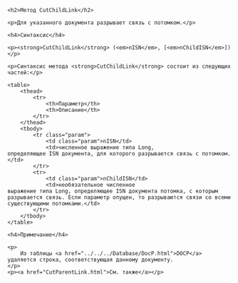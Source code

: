 ﻿<html>
<head>
    <title>CutChildLink</title>
    <link rel="stylesheet" href="../../../../common.css" />
</head>
<body>

    <h2>Метод CutChildLink</h2>

    <p>Для указанного документа разрывает связь с потомком.</p>

    <h4>Синтаксис</h4>

    <p><strong>CutChildLink</strong> (<em>nISN</em>, [<em>nChildISN</em>])</p>

    <p>Синтаксис метода <strong>CutChildLink</strong> состоит из следующих частей:</p>

    <table>
        <thead>
            <tr>
                <th>Параметр</th>
                <th>Описание</th>
            </tr>
        </thead>
        <tbody>
            <tr class="param">
                <td class="param">nISN</td>
                <td>численное выражение типа Long, 
	определяющее ISN документа, для которого разрывается связь с потомком.</td>
            </tr>
            <tr>
                <td class="param">nChildISN</td>
                <td>необязательное численное 
	выражение типа Long, определяющее ISN документа потомка, с которым 
	разрывается связь. Если параметр опущен, то разрываются связи со всеми 
	существующими потомками.</td>
            </tr>
        </tbody>
    </table>

    <h4>Примечание</h4>

    <p>
        Из таблицы <a href="../../../Database/DocP.html">DOCP</a> удаляется строка, соответствующая данному документу.
    </p>
    <p><a href="CutParentLink.html">См. также</a></p>
</body>
</html>
